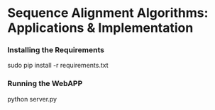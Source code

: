 # Sequence Alignment Algorithms: Applications & Implementation

### Installing the Requirements
sudo pip install -r requirements.txt

### Running the WebAPP
python server.py
